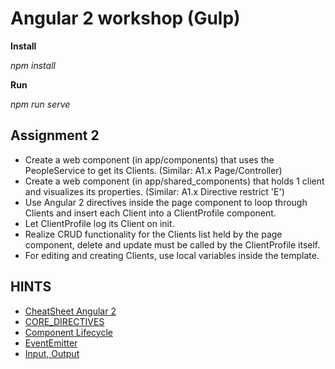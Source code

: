 # Angular 2 workshop (Gulp)

**Install**

_npm install_

**Run**

_npm run serve_

## Assignment 2
  * Create a web component (in app/components) that uses the PeopleService to get its Clients. (Similar: A1.x Page/Controller)
  * Create a web component (in app/shared_components) that holds 1 client and visualizes its properties. (Similar: A1.x Directive restrict 'E')
  * Use Angular 2 directives inside the page component to loop through Clients and insert each Client into a ClientProfile component.
  * Let ClientProfile log its Client on init.
  * Realize CRUD functionality for the Clients list held by the page component, delete and update must be called by the ClientProfile itself.
  * For editing and creating Clients, use local variables inside the template.

## HINTS
  * [CheatSheet Angular 2](https://angular.io/cheatsheet)
  * [CORE_DIRECTIVES](https://angular.io/docs/ts/latest/api/common/CORE_DIRECTIVES-const.html)
  * [Component Lifecycle](https://angular.io/docs/ts/latest/api/core/OnInit-interface.html)
  * [EventEmitter](https://angular.io/docs/ts/latest/api/core/EventEmitter-class.html)
  * [Input, Output](http://victorsavkin.com/post/119943127151/angular-2-template-syntax)


